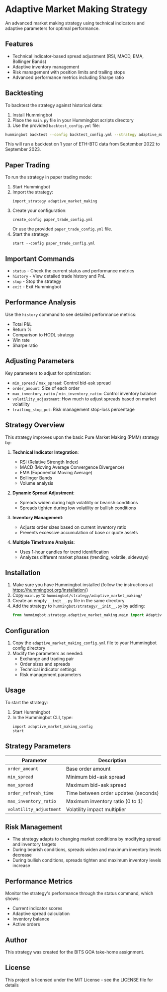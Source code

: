 # Adaptive Market Making Strategy

An advanced market making strategy using technical indicators and adaptive parameters for optimal performance.

## Features

- Technical indicator-based spread adjustment (RSI, MACD, EMA, Bollinger Bands)
- Adaptive inventory management
- Risk management with position limits and trailing stops
- Advanced performance metrics including Sharpe ratio

## Backtesting

To backtest the strategy against historical data:

1. Install Hummingbot
2. Place the `main.py` file in your Hummingbot scripts directory
3. Use the provided `backtest_config.yml` file:

```bash
hummingbot backtest --config backtest_config.yml --strategy adaptive_market_making
```

This will run a backtest on 1 year of ETH-BTC data from September 2022 to September 2023.

## Paper Trading

To run the strategy in paper trading mode:

1. Start Hummingbot
2. Import the strategy:
   ```
   import_strategy adaptive_market_making
   ```
3. Create your configuration:
   ```
   create_config paper_trade_config.yml
   ```
   Or use the provided `paper_trade_config.yml` file.
4. Start the strategy:
   ```
   start --config paper_trade_config.yml
   ```

## Important Commands

- `status` - Check the current status and performance metrics
- `history` - View detailed trade history and PnL
- `stop` - Stop the strategy
- `exit` - Exit Hummingbot

## Performance Analysis

Use the `history` command to see detailed performance metrics:
- Total P&L
- Return %
- Comparison to HODL strategy
- Win rate
- Sharpe ratio

## Adjusting Parameters

Key parameters to adjust for optimization:
- `min_spread` / `max_spread`: Control bid-ask spread
- `order_amount`: Size of each order
- `max_inventory_ratio` / `min_inventory_ratio`: Control inventory balance
- `volatility_adjustment`: How much to adjust spreads based on market volatility
- `trailing_stop_pct`: Risk management stop-loss percentage

## Strategy Overview

This strategy improves upon the basic Pure Market Making (PMM) strategy by:

1. **Technical Indicator Integration**:
   - RSI (Relative Strength Index)
   - MACD (Moving Average Convergence Divergence)
   - EMA (Exponential Moving Average)
   - Bollinger Bands
   - Volume analysis

2. **Dynamic Spread Adjustment**:
   - Spreads widen during high volatility or bearish conditions
   - Spreads tighten during low volatility or bullish conditions

3. **Inventory Management**:
   - Adjusts order sizes based on current inventory ratio
   - Prevents excessive accumulation of base or quote assets

4. **Multiple Timeframe Analysis**:
   - Uses 1-hour candles for trend identification
   - Analyzes different market phases (trending, volatile, sideways)

## Installation

1. Make sure you have Hummingbot installed (follow the instructions at https://hummingbot.org/installation/)
2. Copy `main.py` to `hummingbot/strategy/adaptive_market_making/`
3. Create an empty `__init__.py` file in the same directory
4. Add the strategy to `hummingbot/strategy/__init__.py` by adding:
   ```python
   from hummingbot.strategy.adaptive_market_making.main import AdaptiveMarketMakingStrategy
   ```

## Configuration

1. Copy the `adaptive_market_making_config.yml` file to your Hummingbot config directory
2. Modify the parameters as needed:
   - Exchange and trading pair
   - Order sizes and spreads
   - Technical indicator settings
   - Risk management parameters

## Usage

To start the strategy:

1. Start Hummingbot
2. In the Hummingbot CLI, type:
   ```
   import adaptive_market_making_config
   start
   ```

## Strategy Parameters

| Parameter | Description |
|-----------|-------------|
| `order_amount` | Base order amount |
| `min_spread` | Minimum bid-ask spread |
| `max_spread` | Maximum bid-ask spread |
| `order_refresh_time` | Time between order updates (seconds) |
| `max_inventory_ratio` | Maximum inventory ratio (0 to 1) |
| `volatility_adjustment` | Volatility impact multiplier |

## Risk Management

- The strategy adapts to changing market conditions by modifying spread and inventory targets
- During bearish conditions, spreads widen and maximum inventory levels decrease
- During bullish conditions, spreads tighten and maximum inventory levels increase

## Performance Metrics

Monitor the strategy's performance through the status command, which shows:
- Current indicator scores
- Adaptive spread calculation
- Inventory balance
- Active orders

## Author

This strategy was created for the BITS GOA take-home assignment.

## License

This project is licensed under the MIT License - see the LICENSE file for details 